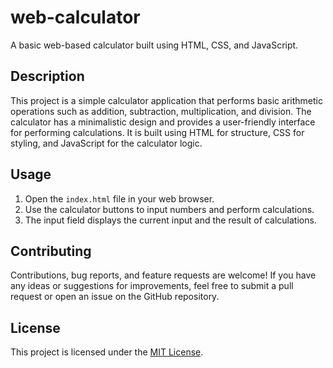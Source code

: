 # web-calculator

A basic web-based calculator built using HTML, CSS, and JavaScript.

## Description

This project is a simple calculator application that performs basic arithmetic operations such as addition, subtraction, multiplication, and division. The calculator has a minimalistic design and provides a user-friendly interface for performing calculations. It is built using HTML for structure, CSS for styling, and JavaScript for the calculator logic.

## Usage

1. Open the `index.html` file in your web browser.
2. Use the calculator buttons to input numbers and perform calculations.
3. The input field displays the current input and the result of calculations.

<!-- ## Preview

![Calculator Preview](/path/to/screenshot.png) -->


## Contributing

Contributions, bug reports, and feature requests are welcome! If you have any ideas or suggestions for improvements, feel free to submit a pull request or open an issue on the GitHub repository.

## License

This project is licensed under the [MIT License](LICENSE).

